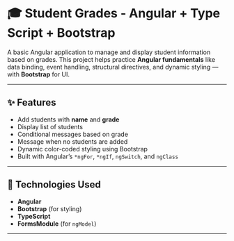 # 🎓 Student Grades - Angular + Type Script + Bootstrap

A basic Angular application to manage and display student information based on grades. This project helps practice **Angular fundamentals** like data binding, event handling, structural directives, and dynamic styling — with **Bootstrap** for UI.

---

## ✨ Features

- Add students with **name** and **grade**
- Display list of students
- Conditional messages based on grade
- Message when no students are added
- Dynamic color-coded styling using Bootstrap
- Built with Angular’s `*ngFor`, `*ngIf`, `ngSwitch`, and `ngClass`

---

## 🧠 Technologies Used

- **Angular**
- **Bootstrap** (for styling)
- **TypeScript**
- **FormsModule** (for `ngModel`)

---



